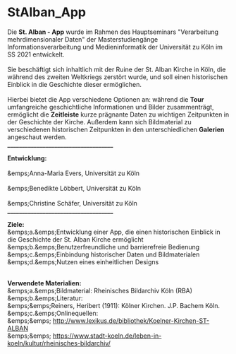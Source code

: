 # StAlban_App
Die <b>St. Alban - App</b> wurde im Rahmen des Hauptseminars "Verarbeitung mehrdimensionaler Daten" der Masterstudiengänge Informationsverarbeitung und Medieninformatik der Universität zu Köln im SS 2021 entwickelt.<br/><br/>
Sie beschäftigt sich inhaltlich mit der Ruine der St. Alban Kirche in Köln, die während des zweiten Weltkriegs zerstört wurde, und soll einen historischen Einblick in die Geschichte dieser ermöglichen.<br/><br/>
Hierbei bietet die App verschiedene Optionen an: während die <b>Tour</b> umfangreiche geschichtliche Informationen und Bilder zusammenträgt, ermöglicht die <b>Zeitleiste</b> kurze prägnante Daten zu wichtigen Zeitpunkten in der Geschichte der Kirche.
Außerdem kann sich Bildmaterial zu verschiedenen historischen Zeitpunkten in den unterschiedlichen <b>Galerien</b> angeschaut werden.<br/>
<b>____________________________________</b>

<b>Entwicklung:</b><br/><br/>
&emps;Anna-Maria Evers, Universität zu Köln<br/><br/>
&emps;Benedikte Löbbert, Universität zu Köln<br/><br/>
&emps;Christine Schäfer, Universität zu Köln<br/>
<b>____________________________________</b>

<b>Ziele:</b><br/>
&emps;a.&emps;Entwicklung einer App, die einen historischen Einblick in die Geschichte der St. Alban Kirche ermöglicht<br/>
&emps;b.&emps;Benutzerfreundliche und barrierefreie Bedienung<br/>
&emps;c.&emps;Einbindung historischer Daten und Bildmaterialen<br/>
&emps;d.&emps;Nutzen eines einheitlichen Designs<br/><br/>
	
<b>Verwendete Materialien:</b><br/>
&emps;a.&emps;Bildmaterial: Rheinisches Bildarchiv Köln (RBA)<br/>
&emps;b.&emps;Literatur:<br/>
&emps;&emps;Reiners, Heribert (1911): Kölner Kirchen. J.P. Bachem Köln.<br/>
&emps;c.&emps;Onlinequellen:<br/>
&emps;&emps; http://www.lexikus.de/bibliothek/Koelner-Kirchen-ST-ALBAN <br/>
&emps;&emps; https://www.stadt-koeln.de/leben-in-koeln/kultur/rheinisches-bildarchiv/ <br/><br/>
		

	